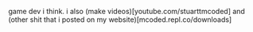 game dev i think. i also (make videos)[youtube.com/stuarttmcoded] and (other shit that i posted on my website)[mcoded.repl.co/downloads]
